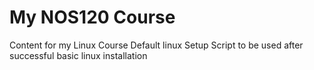 # My NOS120 Course
Content for my Linux Course
Default linux Setup Script to be used after successful basic linux installation
